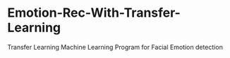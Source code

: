 # Emotion-Rec-With-Transfer-Learning
Transfer Learning Machine Learning Program for Facial Emotion detection
